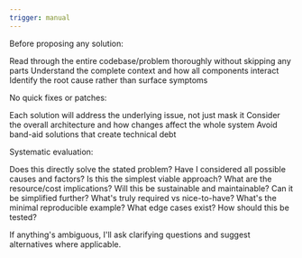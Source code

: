 ```yaml
---
trigger: manual
---
```


Before proposing any solution:

Read through the entire codebase/problem thoroughly without skipping any parts
Understand the complete context and how all components interact
Identify the root cause rather than surface symptoms

No quick fixes or patches:

Each solution will address the underlying issue, not just mask it
Consider the overall architecture and how changes affect the whole system
Avoid band-aid solutions that create technical debt

Systematic evaluation:

Does this directly solve the stated problem?
Have I considered all possible causes and factors?
Is this the simplest viable approach?
What are the resource/cost implications?
Will this be sustainable and maintainable?
Can it be simplified further?
What's truly required vs nice-to-have?
What's the minimal reproducible example?
What edge cases exist?
How should this be tested?

If anything's ambiguous, I'll ask clarifying questions and suggest alternatives where applicable.